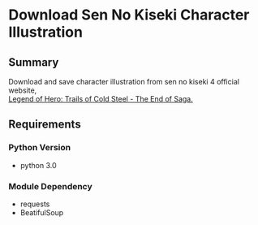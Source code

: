 # Download Sen No Kiseki Character Illustration
## Summary
Download and save character illustration from sen no kiseki 4 official website, <br>
[Legend of Hero: Trails of Cold Steel - The End of Saga.](https://www.falcom.co.jp/sen4)
## Requirements
### Python Version
- python 3.0
### Module Dependency
- requests
- BeatifulSoup

